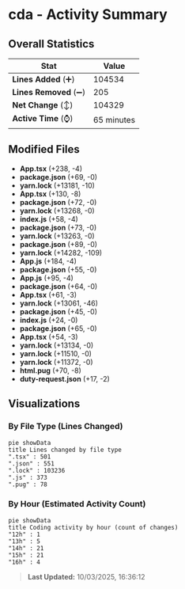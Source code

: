 # cda - Activity Summary 

## Overall Statistics

| Stat                   | Value                                                             |
| ---------------------- | ----------------------------------------------------------------- |
| **Lines Added** (➕)   | 104534                                          |
| **Lines Removed** (➖) | 205                                        |
| **Net Change** (↕)    | 104329                |
| **Active Time** (⌚)   | 65 minutes |


## Modified Files
- **App.tsx** (+238, -4)
- **package.json** (+69, -0)
- **yarn.lock** (+13181, -10)
- **App.tsx** (+130, -8)
- **package.json** (+72, -0)
- **yarn.lock** (+13268, -0)
- **index.js** (+58, -4)
- **package.json** (+73, -0)
- **yarn.lock** (+13263, -0)
- **package.json** (+89, -0)
- **yarn.lock** (+14282, -109)
- **App.js** (+184, -4)
- **package.json** (+55, -0)
- **App.js** (+95, -4)
- **package.json** (+64, -0)
- **App.tsx** (+61, -3)
- **yarn.lock** (+13061, -46)
- **package.json** (+45, -0)
- **index.js** (+24, -0)
- **package.json** (+65, -0)
- **App.tsx** (+54, -3)
- **yarn.lock** (+13134, -0)
- **yarn.lock** (+11510, -0)
- **yarn.lock** (+11372, -0)
- **html.pug** (+70, -8)
- **duty-request.json** (+17, -2)

## Visualizations

### By File Type (Lines Changed)

```mermaid
pie showData
title Lines changed by file type
".tsx" : 501
".json" : 551
".lock" : 103236
".js" : 373
".pug" : 78
```

### By Hour (Estimated Activity Count)

```mermaid
pie showData
title Coding activity by hour (count of changes)
"12h" : 1
"13h" : 5
"14h" : 21
"15h" : 21
"16h" : 4
```


> **Last Updated:** 10/03/2025, 16:36:12